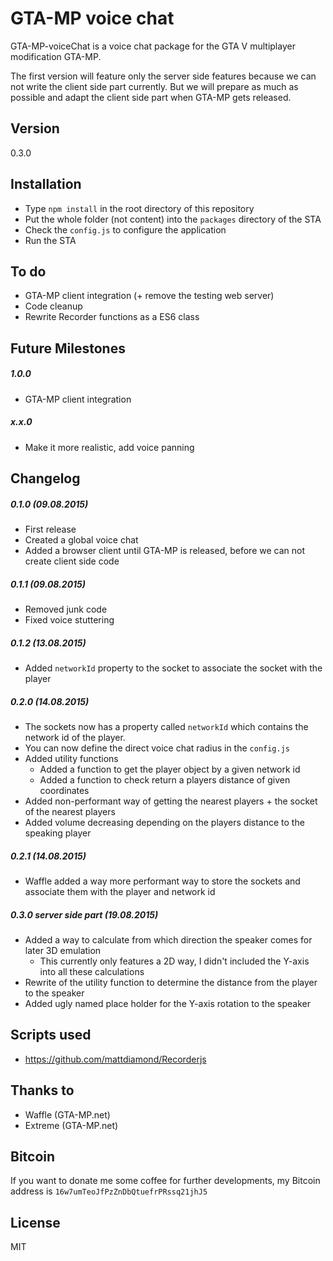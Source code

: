 # GTA-MP voice chat

GTA-MP-voiceChat is a voice chat package for the GTA V multiplayer modification GTA-MP.

The first version will feature only the server side features because we can not
write the client side part currently.
But we will prepare as much as possible and adapt the client side part when GTA-MP gets released.

## Version

0.3.0

## Installation

  - Type `npm install` in the root directory of this repository
  - Put the whole folder (not content) into the `packages` directory of the STA
  - Check the `config.js` to configure the application
  - Run the STA

## To do

 - GTA-MP client integration (+ remove the testing web server)
 - Code cleanup
 - Rewrite Recorder functions as a ES6 class

## Future Milestones

##### 1.0.0
 - GTA-MP client integration

##### x.x.0
 - Make it more realistic, add voice panning

## Changelog

##### 0.1.0 (09.08.2015)

 - First release
 - Created a global voice chat
 - Added a browser client until GTA-MP is released, before we can not create client side code

##### 0.1.1 (09.08.2015)
 - Removed junk code
 - Fixed voice stuttering

##### 0.1.2 (13.08.2015)
 - Added `networkId` property to the socket to associate the socket with the player

##### 0.2.0 (14.08.2015)
 - The sockets now has a property called `networkId` which contains the network id of the player.
 - You can now define the direct voice chat radius in the `config.js`
 - Added utility functions
   - Added a function to get the player object by a given network id
   - Added a function to check return a players distance of given coordinates
 - Added non-performant way of getting the nearest players + the socket of the nearest players
 - Added volume decreasing depending on the players distance to the speaking player

##### 0.2.1 (14.08.2015)
 - Waffle added a way more performant way to store the sockets and associate them with the player and network id

##### 0.3.0 server side part (19.08.2015)
 - Added a way to calculate from which direction the speaker comes for later 3D emulation
   - This currently only features a 2D way, I didn't included the Y-axis into all these calculations
 - Rewrite of the utility function to determine the distance from the player to the speaker
 - Added ugly named place holder for the Y-axis rotation to the speaker

## Scripts used
 - https://github.com/mattdiamond/Recorderjs

## Thanks to
  - Waffle (GTA-MP.net)
  - Extreme (GTA-MP.net)

##  Bitcoin
If you want to donate me some coffee for further developments, my Bitcoin address is `16w7umTeoJfPzZnDbQtuefrPRssq21jhJ5`

License
----

MIT

